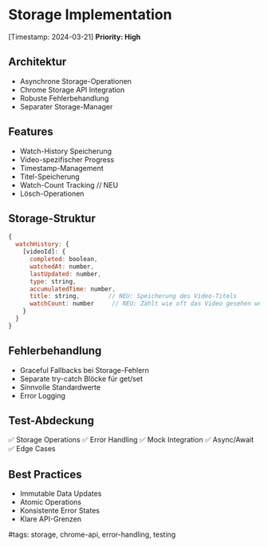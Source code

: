 # Storage Implementation

[Timestamp: 2024-03-21]
**Priority: High**

## Architektur
- Asynchrone Storage-Operationen
- Chrome Storage API Integration
- Robuste Fehlerbehandlung
- Separater Storage-Manager

## Features
- Watch-History Speicherung
- Video-spezifischer Progress
- Timestamp-Management
- Titel-Speicherung
- Watch-Count Tracking   // NEU
- Lösch-Operationen

## Storage-Struktur
```javascript
{
  watchHistory: {
    [videoId]: {
      completed: boolean,
      watchedAt: number,
      lastUpdated: number,
      type: string,
      accumulatedTime: number,
      title: string,        // NEU: Speicherung des Video-Titels
      watchCount: number     // NEU: Zählt wie oft das Video gesehen wurde
    }
  }
}
```

## Fehlerbehandlung
- Graceful Fallbacks bei Storage-Fehlern
- Separate try-catch Blöcke für get/set
- Sinnvolle Standardwerte
- Error Logging

## Test-Abdeckung
✅ Storage Operations
✅ Error Handling
✅ Mock Integration
✅ Async/Await
✅ Edge Cases

## Best Practices
- Immutable Data Updates
- Atomic Operations
- Konsistente Error States
- Klare API-Grenzen

#tags: storage, chrome-api, error-handling, testing
